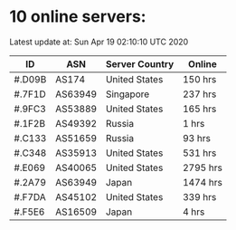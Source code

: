 # 10 online servers:

Latest update at: Sun Apr 19 02:10:10 UTC 2020

| ID | ASN | Server Country | Online |
| -- | --- | -------------- | ------ |
| #.D09B | AS174 | United States | 150 hrs |
| #.7F1D | AS63949 | Singapore | 237 hrs |
| #.9FC3 | AS53889 | United States | 165 hrs |
| #.1F2B | AS49392 | Russia | 1 hrs |
| #.C133 | AS51659 | Russia | 93 hrs |
| #.C348 | AS35913 | United States | 531 hrs |
| #.E069 | AS40065 | United States | 2795 hrs |
| #.2A79 | AS63949 | Japan | 1474 hrs |
| #.F7DA | AS45102 | United States | 339 hrs |
| #.F5E6 | AS16509 | Japan | 4 hrs |

